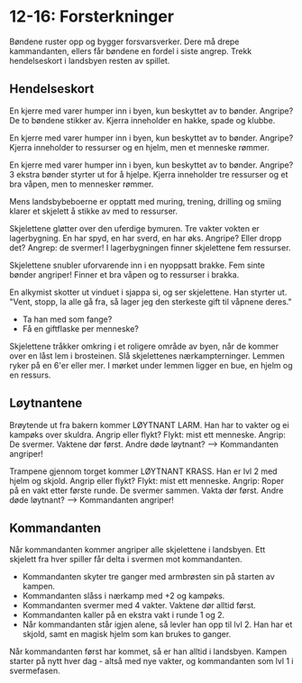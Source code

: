 # 12-16: Forsterkninger

Bøndene ruster opp og bygger forsvarsverker.  Dere må drepe kammandanten, ellers
får bøndene en fordel i siste angrep. Trekk hendelseskort i landsbyen resten
av spillet.

## Hendelseskort

En kjerre med varer humper inn i byen, kun beskyttet av to bønder. Angripe?
   De to bøndene stikker av. Kjerra inneholder en hakke, spade og klubbe.

En kjerre med varer humper inn i byen, kun beskyttet av to bønder. Angripe?
   Kjerra inneholder to ressurser og en hjelm, men et menneske rømmer.

En kjerre med varer humper inn i byen, kun beskyttet av to bønder. Angripe?
   3 ekstra bønder styrter ut for å hjelpe.
   Kjerra inneholder tre ressurser og et bra våpen, men to mennesker rømmer.

Mens landsbybeboerne er opptatt med muring, trening, drilling og smiing klarer
et skjelett å stikke av med to ressurser.

Skjelettene gløtter over den uferdige bymuren. Tre vakter vokten er
lagerbygning. En har spyd, en har sverd, en har øks. Angripe? Eller dropp det?
   Angrep: de svermer!
   I lagerbygningen finner skjelettene fem ressurser.

Skjelettene snubler uforvarende inn i en nyoppsatt brakke. Fem sinte bønder
angriper!
   Finner et bra våpen og to ressurser i brakka.

En alkymist skotter ut vinduet i sjappa si, og ser skjelettene. Han styrter
ut. "Vent, stopp, la alle gå fra, så lager jeg den sterkeste gift til våpnene
deres."
   * Ta han med som fange?
   * Få en giftflaske per menneske?

Skjelettene tråkker omkring i et roligere område av byen, når de kommer over en
låst lem i brosteinen. Slå skjelettenes nærkampterninger. Lemmen ryker på en
6'er eller mer.
   I mørket under lemmen ligger en bue, en hjelm og en ressurs.

## Løytnantene

Brøytende ut fra bakern kommer LØYTNANT LARM. Han har to vakter og ei kampøks
over skuldra. Angrip eller flykt?
   Flykt: mist ett menneske.
   Angrip: De svermer. Vaktene dør først.
   Andre døde løytnant? --> Kommandanten angriper!

Trampene gjennom torget kommer LØYTNANT KRASS. Han er lvl 2 med hjelm og skjold.
Angrip eller flykt?
   Flykt: mist ett menneske.
   Angrip: Roper på en vakt etter første runde. De svermer sammen. Vakta dør først.
   Andre døde løytnant? --> Kommandanten angriper!

## Kommandanten

Når kommandanten kommer angriper alle skjelettene i landsbyen. Ett skjelett fra
hver spiller får delta i svermen mot kommandanten.

* Kommandanten skyter tre ganger med armbrøsten sin på starten av kampen.
* Kommandanten slåss i nærkamp med +2 og kampøks.
* Kommandanten svermer med 4 vakter. Vaktene dør alltid først.
* Kommandanten kaller på en ekstra vakt i runde 1 og 2.
* Når kommandanten står igjen alene, så levler han opp til lvl 2.
  Han har et skjold, samt en magisk hjelm som kan brukes to ganger.

Når kommandanten først har kommet, så er han alltid i landsbyen. Kampen starter
på nytt hver dag - altså med nye vakter, og kommandanten som lvl 1 i svermefasen.
